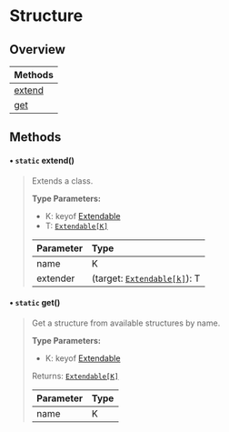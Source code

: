 # Structure

## Overview

| Methods                  |
| ------------------------ |
| [extend](#static-extend) |
| [get](#static-get)       |

## Methods

#### • `static` extend()

> Extends a class.
>
> **Type Parameters:**
>
> - K: keyof [Extendable](#extendable)
> - T: [`Extendable[K]`](#extendable)
>
> | Parameter | Type                                        |
> | --------- | :------------------------------------------ |
> | name      | K                                           |
> | extender  | (target: [`Extendable[k]`](#extendable)): T |

#### • `static` get()

> Get a structure from available structures by name.
>
> **Type Parameters:**
>
> - K: keyof [Extendable](#extendable)
>
> Returns: [`Extendable[K]`](#extendable)
>
> | Parameter | Type |
> | --------- | :--- |
> | name      | K    |
